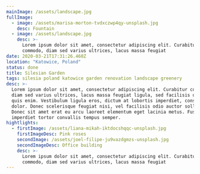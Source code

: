 ```yaml
---
mainImage: /assets/landscape.jpg
fullImage:
  - image: /assets/marisa-morton-tvdxczwp4qy-unsplash.jpg
    desc: Fountain
  - image: /assets/landscape.jpg
    desc: >-
      Lorem ipsum dolor sit amet, consectetur adipiscing elit. Curabitur
      commodo, diam sed varius ultrices, lacus massa feugiat
date: 2020-03-21T17:31:26.460Z
location: "Katowice, Poland"
status: done
title: Silesian Garden
tags: silesia poland katowice garden renovation landscape greenery
desc: >-
  Lorem ipsum dolor sit amet, consectetur adipiscing elit. Curabitur commodo,
  diam sed varius ultrices, lacus massa feugiat ligula, sed facilisis diam odio
  quis enim. Vestibulum ligula eros, dictum at lobortis imperdiet, consequat sed
  dolor. Donec scelerisque feugiat nisi, vel facilisis odio auctor sollicitudin.
  Donec sit amet erat eu arcu laoreet elementum eget lacinia metus. Fusce
  imperdiet tortor convallis tempus semper.
hightlights:
  - firstImage: /assets/liana-mikah-iktdocshqqc-unsplash.jpg
    firstImageDesc: Pink roses
    secondImage: /assets/joel-filipe-ju9vazdgmzs-unsplash.jpg
    secondImageDesc: Office building
    desc: >-
      Lorem ipsum dolor sit amet, consectetur adipiscing elit. Curabitur
      commodo, diam sed varius ultrices, lacus massa feugiat
---
```

